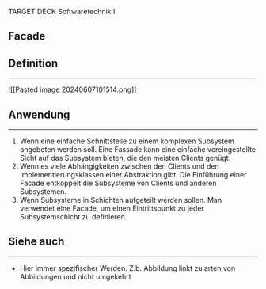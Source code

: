 
TARGET DECK
Softwaretechnik I

Facade
--
## Definition
***
![[Pasted image 20240607101514.png]]
## Anwendung
***
1. Wenn eine einfache Schnittstelle zu einem komplexen Subsystem angeboten werden soll. Eine Fassade kann eine einfache voreingestellte Sicht auf das Subsystem bieten, die den meisten Clients genügt. 
2. Wenn es viele Abhängigkeiten zwischen den Clients und den Implementierungsklassen einer Abstraktion gibt. Die Einführung einer Facade entkoppelt die Subsysteme von Clients und anderen Subsystemen. 
3. Wenn Subsysteme in Schichten aufgeteilt werden sollen. Man verwendet eine Facade, um einen Eintrittspunkt zu jeder Subsystemschicht zu definieren.
## Siehe auch
***
* Hier immer spezifischer Werden. Z.b. Abbildung linkt zu arten von Abbildungen und nicht umgekehrt